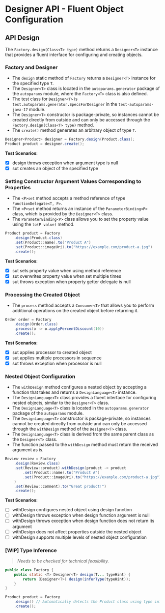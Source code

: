 # Designer API - Fluent Object Configuration

## API Design

The `Factory.design(Class<T> type)` method returns a `Designer<T>` instance that provides a fluent interface for configuring and creating objects.

### Factory and Designer<T>

- The `design` static method of `Factory` returns a `Designer<T>` instance for the specified type `T`.
- The `Designer<T>` class is located in the `autoparams.generator` package of the `autoparams` module, where the `Factory<T>` class is also defined.
- The test class for `Designer<T>` is `test.autoparams.generator.SpecsForDesigner` in the `test-autoparams-java-17` module.
- The `Designer<T>` constructor is package-private, so instances cannot be created directly from outside and can only be accessed through the `Factory.design(Class<T> type)` method.
- The `create()` method generates an arbitrary object of type `T`.

```java
Designer<Product> designer = Factory.design(Product.class);
Product product = designer.create();
```

**Test Scenarios**:

- [x] design throws exception when argument type is null
- [x] sut creates an object of the specified type

### Setting Constructor Argument Values Corresponding to Properties

- The `<P>set` method accepts a method reference of type `FunctionDelegate<T, P>`.
- The `<P>set` method returns an instance of the `ParameterBinding<P>` class, which is provided by the `Designer<T>` class.
- The `ParameterBinding<P>` class allows you to set the property value using the `to(P value)` method.

```java
Product product = Factory
    .design(Product.class)
    .set(Product::name).to("Product A")
    .set(Product::imageUri).to("https://example.com/product-a.jpg")
    .create();
```

**Test Scenarios**:

- [x] sut sets property value when using method reference
- [x] sut overwrites property value when set multiple times
- [x] sut throws exception when property getter delegate is null

### Processing the Created Object

- The `process` method accepts a `Consumer<T>` that allows you to perform additional operations on the created object before returning it.

```java
Order order = Factory
    .design(Order.class)
    .process(o -> o.applyPercentDiscount(10))
    .create();
```

**Test Scenarios**:

- [x] sut applies processor to created object
- [x] sut applies multiple processors in sequence
- [x] sut throws exception when processor is null

### Nested Object Configuration

- The `withDesign` method configures a nested object by accepting a function that takes and returns a `DesignLanguage<T>` instance.
- The `DesignLanguage<T>` class provides a fluent interface for configuring nested objects, similar to the `Designer<T>` class.
- The `DesignLanguage<T>` class is located in the `autoparams.generator` package of the `autoparams` module.
- The `DesignLanguage<T>` constructor is package-private, so instances cannot be created directly from outside and can only be accessed through the `withDesign` method of the `Designer<T>` class.
- The `DesignLanguage<T>` class is derived from the same parent class as the `Designer<T>` class.
- The function passed to the `withDesign` method must return the received argument as is.

```java
Review review = Factory
    .design(Review.class)
    .set(Review::product).withDesign(product -> product
        .set(Product::name).to("Product A")
        .set(Product::imageUri).to("https://example.com/product-a.jpg")
    )
    .set(Review::comment).to("Great product!")
    .create();
```

**Test Scenarios**:

- [ ] withDesign configures nested object using design function
- [ ] withDesign throws exception when design function argument is null
- [ ] withDesign throws exception when design function does not return its argument
- [ ] withDesign does not affect properties outside the nested object
- [ ] withDesign supports multiple levels of nested object configuration

### **[WIP]** Type Inference

> *Needs to be checked for technical feasibility.*

```java
public class Factory {
    public static <T> Designer<T> design(T... typeHint) {
        return (Designer<T>) design(inferType(typeHint));
    }
}
```

```java
Product product = Factory
    .design() // Automatically detects the Product class using type inference
    .create();
```
